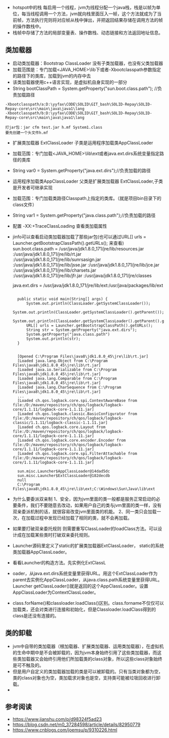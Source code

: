 * hotspot中的栈 每启用一个线程，jvm为线程分配一个java栈，栈是以帧为单位，每当线程调用一个方法，jvm就向栈里面压入一帧，这个方法就成为了当前帧，方法执行完则将对应帧从栈中弹出，并把返回结果存储在调用方法的帧的操作数栈中。
* 栈帧中存储了方法的局部变量表、操作数栈、动态链接和方法返回地址信息。


## 类加载器

* 启动类加载器：Bootstrap ClassLoader 没有子类加载器，也没有父类加载器
* 加载范围是：专门加载<JAVA_HOME>\lib下或者-Xbootclasspath参数指定的路径下的类库，加载到jvm的内存中去  
* 该类加载器使用c++语言实现，是虚拟机自身实现的一部分  
* String bootClassPath = System.getProperty("sun.boot.class.path"); //负责加载路径
  
```
-Xbootclasspath/a:D:\yyfax\CODE\SOLID\GIT_bash\SOLID-Repay\SOLID-Repay-core\src\main\java\java1\lang
-Xbootclasspath/b:D:\yyfax\CODE\SOLID\GIT_bash\SOLID-Repay\SOLID-Repay-core\src\main\java\java1\lang

打jar包：jar cfm test.jar h.mf System1.class
要先创建一个头文件h.mf
```

* 扩展类加载器 ExtClassLoader 子类是运用程序加载类AppClassLoader
* 加载范围：专门加载<JAVA_HOME>\lib\ext或者java.ext.dirs系统变量指定路径的类库
* String var0 = System.getProperty("java.ext.dirs");//负责加载的路径


* 运用程序加载类AppClassLoader 父类是扩展类加载器 ExtClassLoader,子类是开发者可继承实现
* 加载范围：专门加载类路径Classpath上指定的类库。（就是项目bin目录下的class文件）  
* String var1 = System.getProperty("java.class.path");//负责加载的路径

* 配置 -XX:+TraceClassLoading 查看类加载属性
* jinfo可以查看启动类加载器加载了那些jar包(也可以通过URL[] urls = Launcher.getBootstrapClassPath().getURLs(); 来查看)
    sun.boot.class.path = /usr/java/jdk1.8.0_171/jre/lib/resources.jar
    :/usr/java/jdk1.8.0_171/jre/lib/rt.jar
    :/usr/java/jdk1.8.0_171/jre/lib/sunrsasign.jar
    :/usr/java/jdk1.8.0_171/jre/lib/jsse.jar
    :/usr/java/jdk1.8.0_171/jre/lib/jce.jar
    :/usr/java/jdk1.8.0_171/jre/lib/charsets.jar
    :/usr/java/jdk1.8.0_171/jre/lib/jfr.jar
    :/usr/java/jdk1.8.0_171/jre/classes

    java.ext.dirs = /usr/java/jdk1.8.0_171/jre/lib/ext:/usr/java/packages/lib/ext
  
  ```

    public static void main(String[] args) {
        System.out.println(ClassLoader.getSystemClassLoader());
        System.out.println(ClassLoader.getSystemClassLoader().getParent());
        System.out.println(ClassLoader.getSystemClassLoader().getParent().getParent());
        URL[] urls = Launcher.getBootstrapClassPath().getURLs();
        String str = System.getProperty("java.ext.dirs");
        System.getProperty("java.class.path")
        System.out.println(str);
    }


    [Opened C:\Program Files\java8\jdk1.8.0_45\jre\lib\rt.jar]
    [Loaded java.lang.Object from C:\Program Files\java8\jdk1.8.0_45\jre\lib\rt.jar]
    [Loaded java.io.Serializable from C:\Program Files\java8\jdk1.8.0_45\jre\lib\rt.jar]
    [Loaded java.lang.Comparable from C:\Program Files\java8\jdk1.8.0_45\jre\lib\rt.jar]
    [Loaded java.lang.CharSequence from C:\Program Files\java8\jdk1.8.0_45\jre\lib\rt.jar]
    ...
    [Loaded ch.qos.logback.core.spi.ContextAwareBase from file:/D:/maven/repository/ch/qos/logback/logback-core/1.1.11/logback-core-1.1.11.jar]
    [Loaded ch.qos.logback.classic.BasicConfigurator from file:/D:/maven/repository/ch/qos/logback/logback-classic/1.1.11/logback-classic-1.1.11.jar]
    [Loaded ch.qos.logback.core.Layout from file:/D:/maven/repository/ch/qos/logback/logback-core/1.1.11/logback-core-1.1.11.jar]
    [Loaded ch.qos.logback.core.encoder.Encoder from file:/D:/maven/repository/ch/qos/logback/logback-core/1.1.11/logback-core-1.1.11.jar]
    [Loaded ch.qos.logback.core.spi.FilterAttachable from file:/D:/maven/repository/ch/qos/logback/logback-core/1.1.11/logback-core-1.1.11.jar]

    sun.misc.Launcher$AppClassLoader@14dad5dc
    sun.misc.Launcher$ExtClassLoader@182decdb
    null
    C:\Program Files\java8\jdk1.8.0_45\jre\lib\ext;C:\Windows\Sun\Java\lib\ext

  ```

* 为什么要委派双亲制
    1、安全，因为jvm里面的类一般都是服务正常启动的必要条件，我们不要随意去改动，如果用户自己的类与jvm里面的类一样，没有双亲委派机制的话，就很容易改变jvm里面类的机能。
    2、同一类只会加载一次，在加载过程中发现已经加载了相同的类，就不会再加载。

* 如果要打破双亲委托规则 则需要重写ClassLoader的loadClass方法。可以设计成在加载某些类时打破双亲委托规则。
* Launcher源码里定义了static的扩展类加载器ExtClassLoader， static的系统类加载器AppClassLoader。
* 看看Launcher的构造方法。先实例化ExtClassL
* oader，从java.ext.dirs系统变量里获得URL。用这个ExtClassLoader作为parent去实例化AppClassLoader，从java.class.path系统变量里获得URL。Launcher getClassLoader()就是返回的这个AppClassLoader。设置AppClassLoader为ContextClassLoader。
* class.forName()和classloader.loadClass()区别。class.forname不仅仅可以加载类，还会对类进行连接和初始化，但是Classloader.loadClass得到的class是还没有连接的。

## 类的卸载  
* jvm中自带的类加载器（根加载器、扩展类加载器、运用类加载器），在虚拟机的生命中期中是不会被卸载的，因为jvm本身始终引用了这些类加载器，而这些类加载器又会始终引用他们所加载类的class对象，所以这些class对象始终是可不触及的。
* 但是用户自定义的类加载器加载的类是可以被卸载的。只有当类对象都为空，类的class对象也为空，类加载求对象也是空，支持类可能被垃圾回收进行卸载。
* 
## 参考阅读
* https://www.jianshu.com/p/d98324f5ad23
* https://blog.csdn.net/m0_37284598/article/details/82950779
* https://www.cnblogs.com/joemsu/p/9310226.html